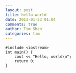 ```yaml
---
layout: post
title: hello world
date: 2013-01-23 01:04
comments: true
author: Tim Shen
categories: tim
---
```


	#include <iostream>
	int main() {
		cout << "Hello, world\n";
		return 0;
	}
